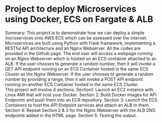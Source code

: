 # Project to deploy Microservices using Docker, ECS on Fargate & ALB
Summary: 
This project is to demonstrate how we can deploy a simple microservices onto AWS ECS which can be assessed over the internet. Microservices are built using Python with Flask framework, implementing a RESTful API architecture and an Nginx Webserver. All the codes are provided in the Github page. 
 The end user will access a webpage running on an Nginx Webserver which is hosted on an ECS container attached to an ALB. If the user chooses to generate a random number, then it will invoke a GET API endpoint running on an ECS Container hosted in the same ECS Cluster as the Nginx Webserver. If the user chooses to generate a random number by providing a range, then it will invoke a POST API endpoint running on another ECS Container hosted in the same ECS Cluster.  
This project will involve 4 sections. 
Section1: Launch an EC2 instance with Linux AMI that will host your Docker.
Section 2: Build Docker images for API Endpoints and push them into an ECR repository.
Section 3: Launch the ECS Containers to host the API Endpoint services and attach an ALB to them.
Section 4: Repeat Section 2 & 3 for the Nginx Webserver with the ALB DNS endpoints added in the HTML page. 
Section 5: Testing the output. 

